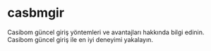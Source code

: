 # casbmgir
Casibom güncel giriş yöntemleri ve avantajları hakkında bilgi edinin. Casibom güncel giriş ile en iyi deneyimi yakalayın.
